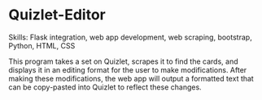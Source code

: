 # Quizlet-Editor

Skills: Flask integration, web app development, web scraping, bootstrap, Python, HTML, CSS

This program takes a set on Quizlet, scrapes it to find the cards, and displays it in an editing format for the user to make modifications. 
After making these modifications, the web app will output a formatted text that can be copy-pasted into Quizlet to reflect these changes.
